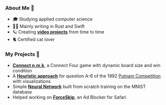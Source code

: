 ### About Me 👋

- 🎓 Studying applied computer science
- 👨‍💻 Mainly writing in Rust and Swift
- 🪐 Creating [**video projects**](https://youtube.com/@elias-) from time to time
- 🐈 Certified cat lover  

### My Projects 🔭


- [**Connect n,m,k**](https://github.com/eliavaux/machine-learning), a Connect Four game with dynamic board size and win condition
- A [**Heuristic approach**](https://github.com/eliavaux/putnam-1992) for question A-6 of the 1992 [Putnam Competition](https://en.wikipedia.org/wiki/William_Lowell_Putnam_Mathematical_Competition) with visualizations
- Simple [**Neural Network**](https://github.com/eliavaux/machine-learning/) built from scratch training on the MNIST database
- Helped working on [**ForceSkip**](https://github.com/ppauel/youtube-forceskip), an Ad Blocker for Safari

